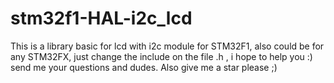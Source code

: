 # stm32f1-HAL-i2c_lcd
This is a library basic for lcd with i2c module for STM32F1, also could be for any STM32FX, just change the include on the file .h , i hope to help you :) send me your questions and dudes. Also give me a star please ;)
